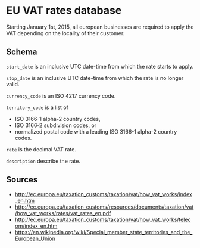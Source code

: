 EU VAT rates database
====================


Starting January 1st, 2015, all european businesses are required to apply the VAT depending
on the locality of their customer.


Schema
------

`start_date` is an inclusive UTC date-time from which the rate starts to apply.

`stop_date` is an inclusive UTC date-time from which the rate is no longer valid.

`currency_code` is an ISO 4217 currency code.

`territory_code` is a list of
  * ISO 3166-1 alpha-2 country codes,
  * ISO 3166-2 subdivision codes, or
  * normalized postal code with a leading ISO 3166-1 alpha-2 country codes.
  
`rate` is the decimal VAT rate.
  
`description` describe the rate.


Sources
-------

* http://ec.europa.eu/taxation_customs/taxation/vat/how_vat_works/index_en.htm
* http://ec.europa.eu/taxation_customs/resources/documents/taxation/vat/how_vat_works/rates/vat_rates_en.pdf
* http://ec.europa.eu/taxation_customs/taxation/vat/how_vat_works/telecom/index_en.htm
* https://en.wikipedia.org/wiki/Special_member_state_territories_and_the_European_Union

